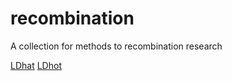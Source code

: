 # recombination
A collection for methods to recombination research

[LDhat](https://github.com/auton1/LDhat)
[LDhot](https://github.com/auton1/LDhot)
